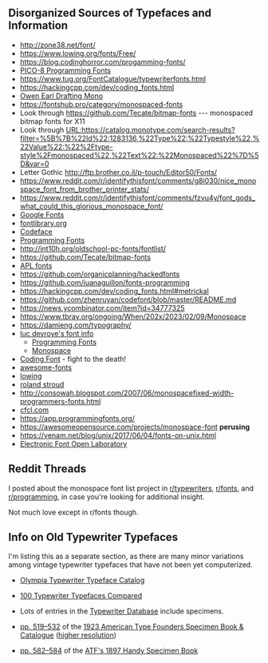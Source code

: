 ## Disorganized Sources of Typefaces and Information

-   http://zone38.net/font/
-   https://www.lowing.org/fonts/Free/
-   https://blog.codinghorror.com/progamming-fonts/
-   [PICO-8 Programming Fonts](https://juanitogan.itch.io/p8-programming-fonts)
-   https://www.tug.org/FontCatalogue/typewriterfonts.html
-   https://hackingcpp.com/dev/coding_fonts.html
-   [Owen Earl Drafting Mono](http://luc.devroye.org/fonts-91889.html)
-   https://fontshub.pro/category/monospaced-fonts
-   Look through https://github.com/Tecate/bitmap-fonts --- monospaced bitmap fonts for X11
-   Look through <URL:https://catalog.monotype.com/search-results?filter=%5B%7B%22Id%22:1283136,%22Type%22:%22Typestyle%22,%22Value%22:%22%2Ftype-style%2Fmonospaced%22,%22Text%22:%22Monospaced%22%7D%5D&var=0>
-   Letter Gothic http://ftp.brother.co.il/p-touch/Editor50/Fonts/
-   https://www.reddit.com/r/identifythisfont/comments/g8i030/nice_monospace_font_from_brother_printer_stats/
-   https://www.reddit.com/r/identifythisfont/comments/fzvu4y/font_gods_what_could_this_glorious_monospace_font/
-   [Google Fonts](https://fonts.google.com/)
-   [fontlibrary.org](https://fontlibrary.org/)
-   [Codeface](https://github.com/chrissimpkins/codeface/tree/master/fonts)
-   [Programming Fonts](https://github.com/ProgrammingFonts/ProgrammingFonts)
-   http://int10h.org/oldschool-pc-fonts/fontlist/
-   https://github.com/Tecate/bitmap-fonts
-   [APL fonts](https://aplwiki.com/wiki/Fonts)
-   https://github.com/organicplanning/hackedfonts
-   https://github.com/juanaguillon/fonts-programming
-   https://hackingcpp.com/dev/coding_fonts.html#metrickal
-   https://github.com/zhenruyan/codefont/blob/master/README.md
-   https://news.ycombinator.com/item?id=34777325
-   https://www.tbray.org/ongoing/When/202x/2023/02/09/Monospace
-   https://damieng.com/typography/
-   [luc devroye's font info](http://luc.devroye.org/fonts.html)
    -   [Programming Fonts](http://luc.devroye.org/programming-index.html)
    -   [Monospace](http://luc.devroye.org/mono.html)
-   [Coding Font](https://www.codingfont.com/) - fight to the death!
-   [awesome-fonts](https://github.com/brabadu/awesome-fonts)
-   [lowing](https://lowing.org/fonts/)
-   [roland stroud](http://www.rolandstroud.com/Fonts-1.html)
-   http://consowah.blogspot.com/2007/06/monospacefixed-width-programmers-fonts.html
-   [cfcl.com](http://www.cfcl.com/vlb/h/fontmono.html)
-   https://app.programmingfonts.org/
-   https://awesomeopensource.com/projects/monospace-font **perusing**
-   https://venam.net/blog/unix/2017/06/04/fonts-on-unix.html
-   [Electronic Font Open Laboratory](http://openlab.ring.gr.jp/efont/index.html.en)

## Reddit Threads

I posted about the monospace font list project in [r/typewriters](https://www.reddit.com/r/typewriters/comments/aw9qb2/im_working_on_a_list_of_typewriter_monospace/),
[r/fonts](https://www.reddit.com/r/fonts/comments/aw9cn2/im_working_on_a_list_of_monospace_fonts_crosspost/),
and
[r/programming](https://www.reddit.com/r/programming/comments/aw9cv9/im_working_on_a_list_of_monospace_fonts_crosspost/),
in case you're looking for additional insight.

Not much love except in r/fonts though.

## Info on Old Typewriter Typefaces

I'm listing this as a separate section, as there are many minor
variations among vintage typewriter typefaces that have not been yet
computerized.

-   [Olympia Typewriter Typeface Catalog](http://machinesoflovinggrace.com/manuals/OlympiaTypefaces.pdf)

-   [100 Typewriter Typefaces Compared](http://xoverit.blogspot.com/2014/03/100-typewriter-typefaces-compared.html)

-   Lots of entries in the [Typewriter Database](https://typewriterdatabase.com/) include specimens.

-   [pp. 519–532](https://archive.org/details/1923AmericanTypeFoundersSpecimenBookCatalogue/page/n539) of the [1923 American Type Founders Specimen Book & Catalogue](https://archive.org/details/1923AmericanTypeFoundersSpecimenBookCatalogue)
    ([higher resolution](https://archive.org/stream/1923AmericanTypeFoundersSpecimenBookCatalogue-Hi-resolution/1923ATFSpecimenBook_pt2#page/n217/mode/2up))

-   [pp. 582–584](https://archive.org/details/specimensoftypeb00amer/page/582) of the [ATF's 1897 Handy Specimen Book](https://archive.org/details/specimensoftypeb00amer)

<!-- ** For Emacs ** -->
<!-- Local Variables: -->
<!-- fill-column: 132 -->
<!-- End: -->

